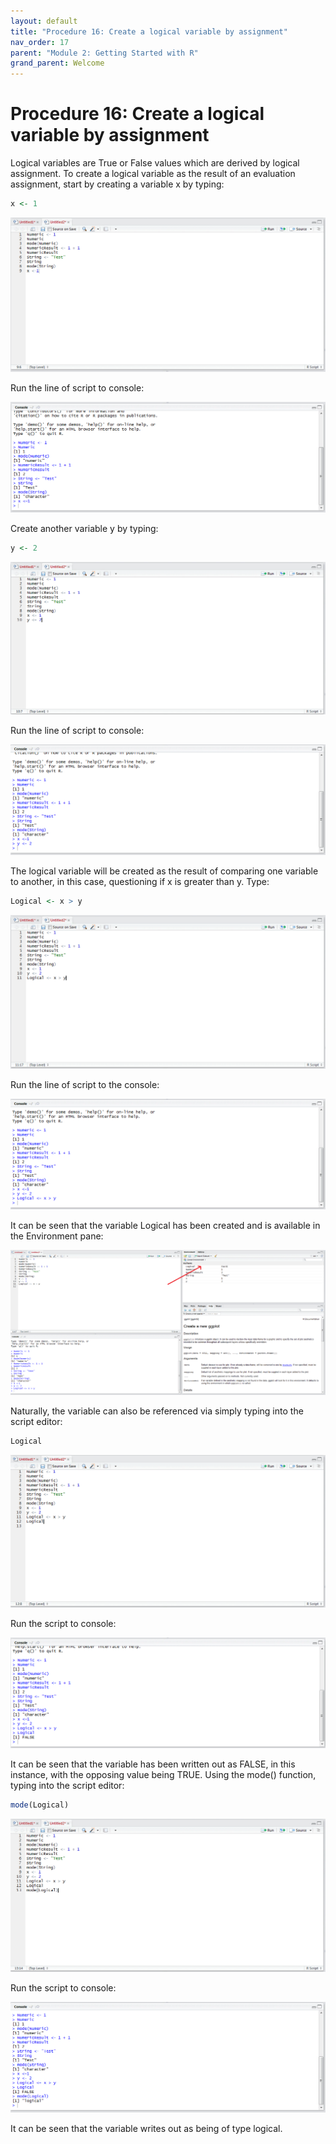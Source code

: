 ```yaml
---
layout: default
title: "Procedure 16: Create a logical variable by assignment"
nav_order: 17
parent: "Module 2: Getting Started with R"
grand_parent: Welcome
---
```


# Procedure 16: Create a logical variable by assignment

Logical variables are True or False values which are derived by logical assignment.  To create a logical variable as the result of an evaluation assignment, start by creating a variable x by typing:

``` r
x <- 1
```

![img.png](img.png)

Run the line of script to console:

![img_1.png](img_1.png)

Create another variable y by typing:

``` r
y <- 2
```

![img_2.png](img_2.png)

Run the line of script to console:

![img_3.png](img_3.png)

The logical variable will be created as the result of comparing one variable to another, in this case, questioning if x is greater than y.  Type:

``` r
Logical <- x > y
```

![img_4.png](img_4.png)

Run the line of script to the console:

![img_5.png](img_5.png)

It can be seen that the variable Logical has been created and is available in the Environment pane:

![img_6.png](img_6.png)

Naturally, the variable can also be referenced via simply typing into the script editor:

``` r
Logical
```

![img_7.png](img_7.png)

Run the script to console:

![img_8.png](img_8.png)

It can be seen that the variable has been written out as FALSE, in this instance, with the opposing value being TRUE.  Using the mode() function,  typing into the script editor:

``` r
mode(Logical)
```

![img_9.png](img_9.png)

Run the script to console:

![img_10.png](img_10.png)

It can be seen that the variable writes out as being of type logical.

